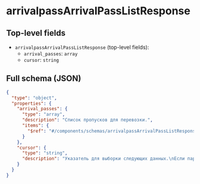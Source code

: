 # arrivalpassArrivalPassListResponse

## Top-level fields
- `arrivalpassArrivalPassListResponse` (top-level fields):
  - `arrival_passes`: `array`
  - `cursor`: `string`

## Full schema (JSON)
```json
{
  "type": "object",
  "properties": {
    "arrival_passes": {
      "type": "array",
      "description": "Список пропусков для перевозки.",
      "items": {
        "$ref": "#/components/schemas/arrivalpassArrivalPassListResponseArrivalPass"
      }
    },
    "cursor": {
      "type": "string",
      "description": "Указатель для выборки следующих данных.\nЕсли параметр пустой, данных больше нет.\n"
    }
  }
}
```
